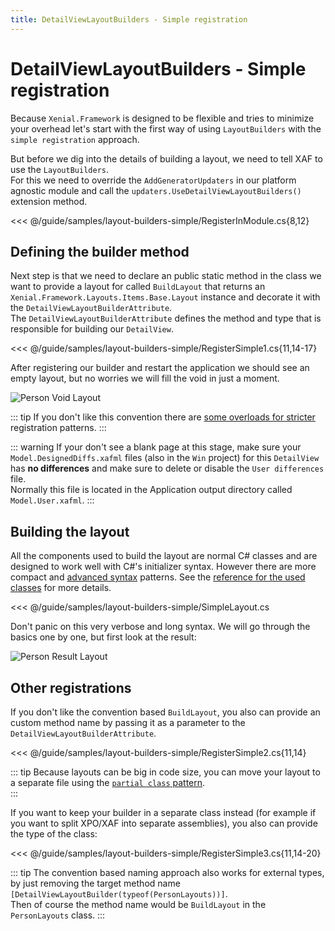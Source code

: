 ```yaml
---
title: DetailViewLayoutBuilders - Simple registration
---
```


# DetailViewLayoutBuilders - Simple registration

Because `Xenial.Framework` is designed to be flexible and tries to minimize your overhead let's start with the first way of using `LayoutBuilders` with the `simple registration` approach.  

But before we dig into the details of building a layout, we need to tell XAF to use the `LayoutBuilders`.  
For this we need to override the `AddGeneratorUpdaters` in our platform agnostic module and call the `updaters.UseDetailViewLayoutBuilders()` extension method.

<<< @/guide/samples/layout-builders-simple/RegisterInModule.cs{8,12}

## Defining the builder method

Next step is that we need to declare an public static method in the class we want to provide a layout for called `BuildLayout` that returns an `Xenial.Framework.Layouts.Items.Base.Layout` instance and decorate it with the `DetailViewLayoutBuilderAttribute`.  
The `DetailViewLayoutBuilderAttribute` defines the method and type that is responsible for building our `DetailView`.

<<< @/guide/samples/layout-builders-simple/RegisterSimple1.cs{11,14-17}

After registering our builder and restart the application we should see an empty layout, but no worries we will fill the void in just a moment.

![Person Void Layout](/images/guide/layout-builders/person-void-layout.png)

::: tip
If you don't like this convention there are [some overloads for stricter](#other-registrations) registration patterns.
:::

::: warning
If your don't see a blank page at this stage, make sure your `Model.DesignedDiffs.xafml` files (also in the `Win` project) for this `DetailView` has **no differences** and make sure to delete or disable the `User differences` file.  
Normally this file is located in the Application output directory called `Model.User.xafml`.
:::

## Building the layout

All the components used to build the layout are normal C# classes and are designed to work well with C#'s initializer syntax. However there are more compact and [advanced syntax](/guide/layout-builders-advanced-registration.md) patterns. See the [reference for the used classes](/guide/layout-builders-reference.md) for more details.

<<< @/guide/samples/layout-builders-simple/SimpleLayout.cs

Don't panic on this very verbose and long syntax. We will go through the basics one by one, but first look at the result:

![Person Result Layout](/images/guide/layout-builders/person-result-layout-simple.png)

## Other registrations

If you don't like the convention based `BuildLayout`, you also can provide an custom method name by passing it as a parameter to the `DetailViewLayoutBuilderAttribute`.

<<< @/guide/samples/layout-builders-simple/RegisterSimple2.cs{11,14}

::: tip
Because layouts can be big in code size, you can move your layout to a separate file using the [`partial class` pattern](https://docs.microsoft.com/en-us/dotnet/csharp/programming-guide/classes-and-structs/partial-classes-and-methods).  
:::

If you want to keep your builder in a separate class instead (for example if you want to split XPO/XAF into separate assemblies), you also can provide the type of the class:

<<< @/guide/samples/layout-builders-simple/RegisterSimple3.cs{11,14-20}

::: tip
The convention based naming approach also works for external types, by just removing the target method name `[DetailViewLayoutBuilder(typeof(PersonLayouts))]`.  
Then of course the method name would be `BuildLayout` in the `PersonLayouts` class.
:::

